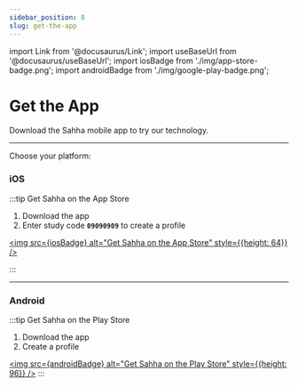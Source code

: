 ```yaml
---
sidebar_position: 8
slug: get-the-app
---
```


import Link from '@docusaurus/Link';
import useBaseUrl from '@docusaurus/useBaseUrl';
import iosBadge from './img/app-store-badge.png';
import androidBadge from './img/google-play-badge.png';

# Get the App

Download the Sahha mobile app to try our technology.

---

Choose your platform:

### iOS

:::tip Get Sahha on the App Store

1. Download the app
2. Enter study code **`09090909`** to create a profile

<a href="https://apps.apple.com/us/app/sahha/id1592241897" target="_blank"><img src={iosBadge} alt="Get Sahha on the App Store" style={{height: 64}} /></a>

:::

***

### Android

:::tip Get Sahha on the Play Store

1. Download the app
2. Create a profile

<a href="https://play.google.com/store/apps/details?id=showcase.sahha.android" target="_blank"><img src={androidBadge} alt="Get Sahha on the Play Store" style={{height: 96}} /></a>
:::